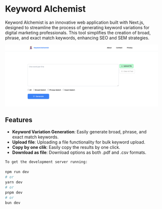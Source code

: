 # Keyword Alchemist

Keyword Alchemist is an innovative web application built with Next.js, designed to streamline the process of generating keyword variations for digital marketing professionals. This tool simplifies the creation of broad, phrase, and exact match keywords, enhancing SEO and SEM strategies.

![Keyword Alchemist Screenshot](/public/ss4readme.png)

## Features

- **Keyword Variation Generation**: Easily generate broad, phrase, and exact match keywords.
- **Upload file**: Uploading a file functionality for bulk keyword upload.
- **Copy by one clik**: Easily copy the results by one click.
- **Download as file**: Download options as both .pdf and .csv formats.
<!-- - **Live Editing**: Instantly see the results of your edits with live updates. -->




````bash
To get the development server running:

npm run dev
# or
yarn dev
# or
pnpm dev
# or
bun dev